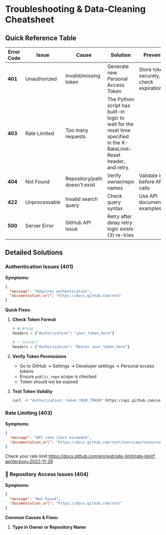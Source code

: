 # Troubleshooting & Data-Cleaning Cheatsheet

## Quick Reference Table

| Error Code | Issue | Cause | Solution | Prevention |
|------------|-------|-------|----------|------------|
| **401** | Unauthorized | Invalid/missing token | Generate new Personal Access Token | Store token securely, check expiration |
| **403** | Rate Limited | Too many requests | The Python script has built-in logic to wait for the reset time specified in the X-RateLimit-Reset header, and retry. |
| **404** | Not Found | Repository/path doesn't exist | Verify owner/repo names | Validate inputs before API calls |
| **422** | Unprocessable | Invalid search query | Check query syntax | Use API documentation examples |
| **500** | Server Error | GitHub API issue | Retry after delay retry logic exists (3) re-tries |

## Detailed Solutions

###  Authentication Issues (401)

**Symptoms:**
```json
{
  "message": "Requires authentication",
  "documentation_url": "https://docs.github.com/rest"
}
```

**Quick Fixes:**
1. **Check Token Format**
   ```python
   # ❌ Wrong
   headers = {"Authorization": "your_token_here"}
   
   # ✅ Correct
   headers = {"Authorization": "Bearer your_token_here"}
   ```

2. **Verify Token Permissions**
   - Go to GitHub → Settings → Developer settings → Personal access tokens
   - Ensure `public_repo` scope is checked
   - Token should not be expired

3. **Test Token Validity**
   ```bash
   curl -H "Authorization: token YOUR_TOKEN" https://api.github.com/user
   ```

###  Rate Limiting (403)

**Symptoms:**
```json
{
  "message": "API rate limit exceeded",
  "documentation_url": "https://docs.github.com/rest/overview/resources-in-the-rest-api#rate-limiting"
}
```
Check your rate limit https://docs.github.com/en/rest/rate-limit/rate-limit?apiVersion=2022-11-28

### 📂 Repository Access Issues (404)

**Symptoms:**
```json
{
  "message": "Not Found",
  "documentation_url": "https://docs.github.com/rest"
}
```

**Common Causes & Fixes:**
1. **Typo in Owner or Repository Name**